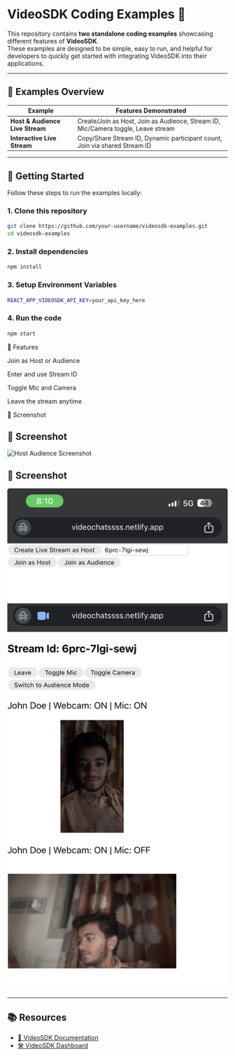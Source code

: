 # VideoSDK Coding Examples 🎥

This repository contains **two standalone coding examples** showcasing different features of **VideoSDK**.  
These examples are designed to be simple, easy to run, and helpful for developers to quickly get started with integrating VideoSDK into their applications.

---

## 📌 Examples Overview

| Example | Features Demonstrated |
|---------|------------------------|
| **Host & Audience Live Stream** | Create/Join as Host, Join as Audience, Stream ID, Mic/Camera toggle, Leave stream |
| **Interactive Live Stream** | Copy/Share Stream ID, Dynamic participant count, Join via shared Stream ID |

---

## 🚀 Getting Started

Follow these steps to run the examples locally:

### 1. Clone this repository
```bash
git clone https://github.com/your-username/videosdk-examples.git
cd videosdk-examples
```


### 2. Install dependencies
```bash
npm install
```


### 3. Setup Environment Variables
```bash
REACT_APP_VIDEOSDK_API_KEY=your_api_key_here
```

### 4. Run the code
```bash
npm start
```

📖 Features

Join as Host or Audience

Enter and use Stream ID

Toggle Mic and Camera

Leave the stream anytime


📸 Screenshot
## 📸 Screenshot
![Host Audience Screenshot](./videosdk.jpeg)
## 📸 Screenshot
![Interactive Screenshot](./videosdk2.jpg)
![Interactive Screenshot](./videosdk3.jpg)

---

## 📚 Resources

- [📘 VideoSDK Documentation](https://docs.videosdk.live/)  
- [🛠️ VideoSDK Dashboard](https://app.videosdk.live/)




